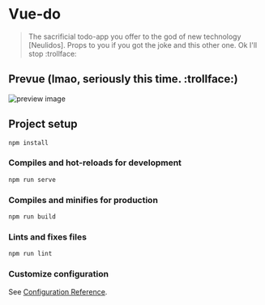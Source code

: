 # Vue-do
> The sacrificial todo-app you offer to the god of new technology [Neulidos].
Props to you if you got the joke and this other one. Ok I'll stop :trollface:

## Prevue (lmao, seriously this time. :trollface:)
![preview image](https://res.cloudinary.com/devmayor/image/upload/v1589922068/bicycles-1.png)

## Project setup
```
npm install
```

### Compiles and hot-reloads for development
```
npm run serve
```

### Compiles and minifies for production
```
npm run build
```

### Lints and fixes files
```
npm run lint
```

### Customize configuration
See [Configuration Reference](https://cli.vuejs.org/config/).

